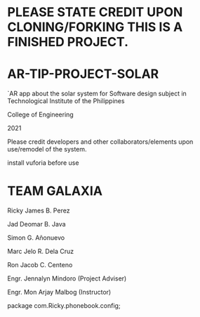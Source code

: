 # PLEASE STATE CREDIT UPON CLONING/FORKING THIS IS A FINISHED PROJECT.

# AR-TIP-PROJECT-SOLAR
`AR app about the solar system for Software design subject in Technological Institute of the Philippines

College of Engineering

2021

Please credit developers and other collaborators/elements upon use/remodel of the system.

install vuforia before use

# TEAM GALAXIA
Ricky James B. Perez

Jad Deomar B. Java

Simon G. Añonuevo

Marc Jelo R. Dela Cruz



Ron Jacob C. Centeno

Engr. Jennalyn Mindoro (Project Adviser)


Engr. Mon Arjay Malbog (Instructor)


package com.Ricky.phonebook.config;




